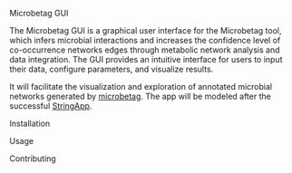 Microbetag GUI

The Microbetag GUI is a graphical user interface for the Microbetag tool, which infers microbial interactions and increases the confidence level of co-occurrence networks edges through metabolic network analysis and data integration. The GUI provides an intuitive interface for users to input their data, configure parameters, and visualize results.

It will facilitate the visualization and exploration of annotated microbial networks generated by [microbetag](https://github.com/hariszaf/microbetag).
The app will be modeled after the successful [StringApp](https://github.com/RBVI/stringApp).

Installation


Usage


Contributing
